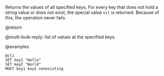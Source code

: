 Returns the values of all specified keys. For every key that does not hold a
string value or does not exist, the special value `nil` is returned. Because of
this, the operation never fails.

@return

@multi-bulk-reply: list of values at the specified keys.

@examples

    @cli
    SET key1 "Hello"
    SET key2 "World"
    MGET key1 key2 nonexisting

